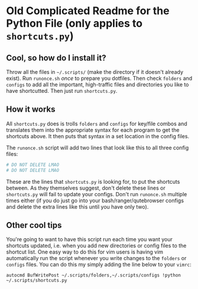 # Old Complicated Readme for the Python File (only applies to `shortcuts.py`)

## Cool, so how do I install it?

Throw all the files in `~/.scripts/` (make the directory if it doesn't already exist). Run `runonce.sh` *once* to prepare you dotfiles. Then check `folders` and `configs` to add all the important, high-traffic files and directories you like to have shortcutted. Then just run `shortcuts.py`.

## How it works

All `shortcuts.py` does is trolls `folders` and `configs` for key/file combos and translates them into the appropriate syntax for each program to get the shortcuts above. It then puts that syntax in a set location in the config files.

The `runonce.sh` script will add two lines that look like this to all three config files:

```bash
# DO NOT DELETE LMAO
# DO NOT DELETE LMAO
```

These are the lines that `shortcuts.py` is looking for, to put the shortcuts between. As they themselves suggest, don't delete these lines or `shortcuts.py` will fail to update your configs. Don't run `runonce.sh` multiple times either (if you do just go into your bash/ranger/qutebrowser configs and delete the extra lines like this until you have only two).

## Other cool tips

You're going to want to have this script run each time you want your shortcuts updated, i.e. when you add new directories or config files to the shortcut list.
One easy way to do this for vim users is having vim automatically run the script whenever you write changes to the `folders` or `configs` files.
You can do this my simply adding the line below to your `vimrc`:

```vim
autocmd BufWritePost ~/.scripts/folders,~/.scripts/configs !python ~/.scripts/shortcuts.py
```
